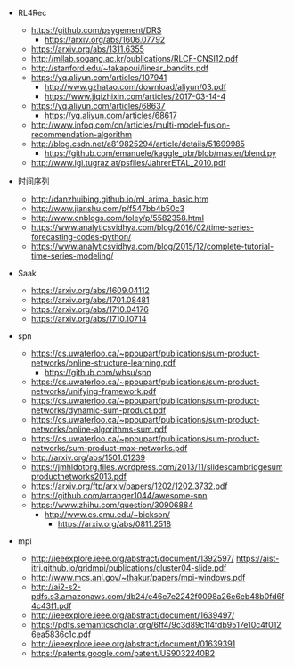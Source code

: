 - RL4Rec
	- https://github.com/psygement/DRS
		- https://arxiv.org/abs/1606.07792
	- https://arxiv.org/abs/1311.6355
	- http://mllab.sogang.ac.kr/publications/RLCF-CNSI12.pdf
	- http://stanford.edu/~takapoui/linear_bandits.pdf
	- https://yq.aliyun.com/articles/107941
		- http://www.gzhatao.com/download/aliyun/03.pdf
		- https://www.jiqizhixin.com/articles/2017-03-14-4
	- https://yq.aliyun.com/articles/68637
		- https://yq.aliyun.com/articles/68617
	- http://www.infoq.com/cn/articles/multi-model-fusion-recommendation-algorithm
	- http://blog.csdn.net/a819825294/article/details/51699985
		- https://github.com/emanuele/kaggle_pbr/blob/master/blend.py
	- http://www.igi.tugraz.at/psfiles/JahrerETAL_2010.pdf

- 时间序列
	- http://danzhuibing.github.io/ml_arima_basic.htm
	- http://www.jianshu.com/p/f547bb4b50c3
	- http://www.cnblogs.com/foley/p/5582358.html
	- https://www.analyticsvidhya.com/blog/2016/02/time-series-forecasting-codes-python/
	- https://www.analyticsvidhya.com/blog/2015/12/complete-tutorial-time-series-modeling/

- Saak
	- https://arxiv.org/abs/1609.04112
	- https://arxiv.org/abs/1701.08481
	- https://arxiv.org/abs/1710.04176
	- https://arxiv.org/abs/1710.10714

- spn
	- https://cs.uwaterloo.ca/~ppoupart/publications/sum-product-networks/online-structure-learning.pdf
		- https://github.com/whsu/spn
	- https://cs.uwaterloo.ca/~ppoupart/publications/sum-product-networks/unifying-framework.pdf
	- https://cs.uwaterloo.ca/~ppoupart/publications/sum-product-networks/dynamic-sum-product.pdf
	- https://cs.uwaterloo.ca/~ppoupart/publications/sum-product-networks/online-algorithms-sum.pdf
	- https://cs.uwaterloo.ca/~ppoupart/publications/sum-product-networks/sum-product-max-networks.pdf
	- http://arxiv.org/abs/1501.01239
	- https://jmhldotorg.files.wordpress.com/2013/11/slidescambridgesumproductnetworks2013.pdf
	- https://arxiv.org/ftp/arxiv/papers/1202/1202.3732.pdf
	- https://github.com/arranger1044/awesome-spn
	- https://www.zhihu.com/question/30906884
		- http://www.cs.cmu.edu/~bickson/
			- https://arxiv.org/abs/0811.2518

- mpi
	- http://ieeexplore.ieee.org/abstract/document/1392597/
		https://aist-itri.github.io/gridmpi/publications/cluster04-slide.pdf
	- http://www.mcs.anl.gov/~thakur/papers/mpi-windows.pdf
	- http://ai2-s2-pdfs.s3.amazonaws.com/db24/e46e7e2242f0098a26e6eb48b0fd6f4c43f1.pdf
	- http://ieeexplore.ieee.org/abstract/document/1639497/
	- https://pdfs.semanticscholar.org/6ff4/9c3d89c1f4fdb9517e10c4f0126ea5836c1c.pdf
	- http://ieeexplore.ieee.org/abstract/document/01639391
	- https://patents.google.com/patent/US9032240B2
